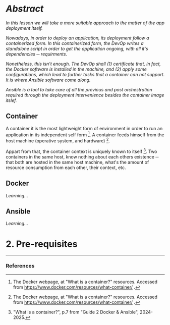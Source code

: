 # *Abstract*

*In this lesson we will take a more suitable approach to the matter of the app deployment itself.*

*Nowadays, in order to deploy an application, its deployment follow a containerized form. In this containerized form, the DevOp writes a standalone script in order to get the application ongoing, with all it's dependencies ─ requirments.*

*Nonetheless, this isn't enough. The DevOp shall (1) certificate that, in fact, the Docker software is installed in the machine, and (2) apply some configurations, which lead to further tasks that a container can not support. It is where Ansible software come along.*

*Ansible is a tool to take care of all the previous and post orchestration required through the deployment intervenience besides the container image itslef.*

## Container
A container it is the most lightweight form of environment in order to run an application in its independent self form [^1]. A container feeds himself from the host machine (operative system, and hardware) [^1].

Appart from that, the container context is uniquely known to itself [^2]. Two containers in the same host, know nothing about each others existence ─ that both are hosted in the same host machine, what's the amount of resource consumption from each other, their context, etc.

## Docker
<!--## 1.2 Docker <img src="media/docker1.png" width="48">-->
*Learning...*

## Ansible
<!--## 1.3 Ansible <img src="media/ansible1.png" width="28">-->
*Learning...*

# 2. Pre-requisites


<hr>

### References

[^1]: The Docker webpage, at "What is a container?" resources. Accessed from https://www.docker.com/resources/what-container/ .

[^2]: "What is a container?", p.7 from "Guide 2 Docker & Ansible", 2024-2025.
